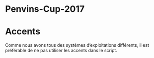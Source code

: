 # Penvins-Cup-2017

# Accents

Comme nous avons tous des systèmes d’exploitations différents, il est préférable de ne pas utiliser les accents dans le script.